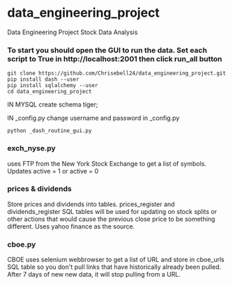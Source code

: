 # data_engineering_project
Data Engineering Project Stock Data Analysis


### To start you should open the GUI to run the data. Set each script to True in http://localhost:2001 then click run_all button
```
git clone https://github.com/Chrisebell24/data_engineering_project.git
pip install dash --user
pip install sqlalchemy --user
cd data_engineering_project
```
IN MYSQL
create schema tiger;

IN _config.py
change username and password in _config.py
```
python _dash_routine_gui.py
```
### exch_nyse.py 
uses FTP from the New York Stock Exchange to get a list of symbols. Updates active = 1 or active = 0

### prices & dividends
Store prices and dividends into tables. prices_register and dividends_register SQL tables will be used for updating on stock splits or other actions that would cause the previous close price to be something different. Uses yahoo finance as the source.

### cboe.py
CBOE uses selenium webbrowser to get a list of URL and store in cboe_urls SQL table so you don't pull links that have historically already been pulled. After 7 days of new new data, it will stop pulling from a URL.
